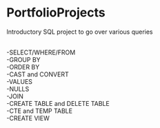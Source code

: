 # PortfolioProjects

Introductory SQL project to go over various queries 

<br>-SELECT/WHERE/FROM 
<br>-GROUP BY
<br>-ORDER BY 
<br>-CAST and CONVERT 
<br>-VALUES
<br>-NULLS
<br>-JOIN
<br>-CREATE TABLE and DELETE TABLE 
<br>-CTE and TEMP TABLE
<br>-CREATE VIEW

